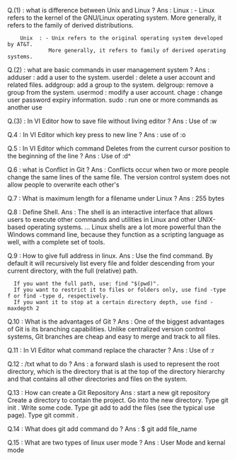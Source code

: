 Q.(1) : 	what is difference between Unix and Linux ?
Ans :   Linux : - Linux refers to the kernel of the GNU/Linux operating system. 
                 More generally, it refers to the family of derived distributions.
                 
        Unix  : - Unix refers to the original operating system developed by AT&T. 
                 More generally, it refers to family of derived operating systems.         
                
                
Q.(2) : what are basic commands in user management system ?
Ans : 	adduser :  add a user to the system.
      	userdel :  delete a user account and related files.
	addgroup:  add a group to the system.
	delgroup:  remove a group from the system.
	usermod :  modify a user account.
	chage   :  change user password expiry information.
        sudo    : run one or more commands as another use


Q.(3) : In VI Editor how to save file without living editor ?
Ans :  Use of :w


Q.4 : In VI Editor which key press to new line ?
Ans : use of :o


Q.5 : In VI Editor which command Deletes from the current cursor position to the beginning of the line ?
Ans : Use of :d^


Q.6 : what is Conflict in Git ?
Ans : Conflicts occur when two or more people change the same lines of the same file. 
      The version control system does not allow people to overwrite each other's 
      
      
Q.7 : What is maximum length for a filename under Linux ?
Ans : 255 bytes


Q.8 : Define Shell.
Ans : The shell is an interactive interface that allows users to execute other
      commands and utilities in Linux and other UNIX-based operating systems. ... 
      Linux shells are a lot more powerful than the Windows command line, 
      because they function as a scripting language as well, with a complete set of tools.
      
      
Q.9 : How to give full address in linux.
Ans : Use the find command. 
      By default it will recursively list every file and folder descending from your current directory, 
      with the full (relative) path.

      If you want the full path, use: find "$(pwd)".
      If you want to restrict it to files or folders only, use find -type f or find -type d, respectively.
      If you want it to stop at a certain directory depth, use find -maxdepth 2
      
      
      
Q.10 : What is the advantages of Git ?
Ans : One of the biggest advantages of Git is its branching capabilities.
      Unlike centralized version control systems, Git branches are cheap and easy to merge
      and track to all files.
      
      
Q.11 : In VI Editor what command replace the character ?
Ans :  Use of :r


Q.12 : /txt what to do ?
Ans : a forward slash is used to represent the root directory,
      which is the directory that is at the top of the directory hierarchy and that contains
      all other directories and files on the system.
      
      
Q.13 : How can create a Git Repository 
Ans : start a new git repository
     Create a directory to contain the project.
     Go into the new directory.
     Type git init .
     Write some code.
     Type git add to add the files (see the typical use page).
     Type git commit .
     
     
Q.14 : What does git add command do ?
Ans  : $ git add file_name 


Q.15 : What are two types of linux user mode ?
Ans : User Mode and kernal mode

